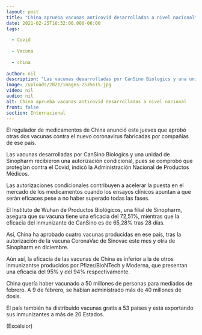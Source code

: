 ```yaml
---
layout: post
title: "China aprueba vacunas anticovid desarrolladas a nivel nacional"
date: 2021-02-25T16:32:00.000-06:00
tags:
  
  - Covid
  
  - Vacuna
  
  - china
  
author: nil
description: "Las vacunas desarrolladas por CanSino Biologics y una unidad de Sinopharm recibieron una autorización condicional, pues se comprobó que protegían contra el Covid"
image: /uploads/2021/images-2535615.jpg
video: nil
audio: nil
alt: China aprueba vacunas anticovid desarrolladas a nivel nacional
front: false
section: Internacional
---
```


El regulador de medicamentos de China anunció este jueves que aprobó otras dos vacunas contra el nuevo coronavirus fabricadas por compañías de ese país.

Las vacunas desarrolladas por CanSino Biologics y una unidad de Sinopharm recibieron una autorización condicional, pues se comprobó que protegían contra el Covid, indicó la Administración Nacional de Productos Médicos.

Las autorizaciones condicionales contribuyen a acelerar la puesta en el mercado de los medicamentos cuando los ensayos clínicos apuntan a que serán eficaces pese a no haber superado todas las fases.

El Instituto de Wuhan de Productos Biológicos, una filial de Sinopharm, asegura que su vacuna tiene una eficacia del 72,51%, mientras que la eficacia del inmunizante de CanSino es de 65,28% tras 28 días.

Así, China ha aprobado cuatro vacunas producidas en ese país, tras la autorización de la vacuna CoronaVac de Sinovac este mes y otra de Sinopharm en diciembre.

Aún así, la eficacia de las vacunas de China es inferior a la de otros inmunizantse producidos por Pfizer/BioNTech y Moderna, que presentan una eficacia del 95% y del 94% respectivamente.

China quería haber vacunado a 50 millones de personas para mediados de febrero. A 9 de febrero, se habían administrado más de 40 millones de dosis.

El país también ha distribuido vacunas gratis a 53 países y está exportando sus inmunizantes a más de 20 Estados.

(Excélsior)